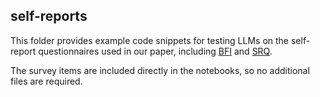 ## self-reports  

This folder provides example code snippets for testing LLMs on the self-report questionnaires used in our paper, including [BFI](Big5.ipynb) and [SRQ](SRQ.ipynb).  

The survey items are included directly in the notebooks, so no additional files are required.  